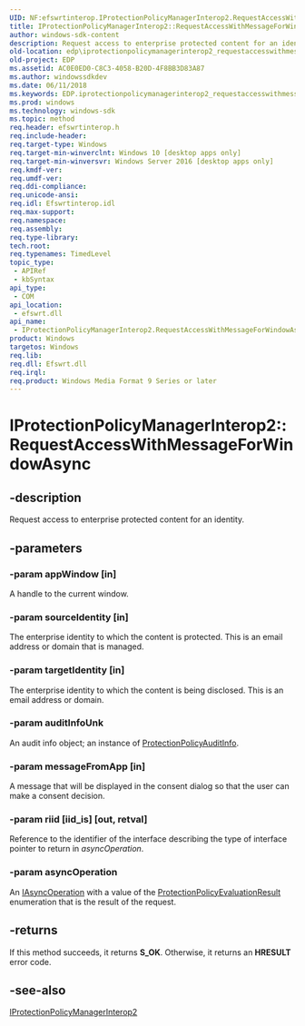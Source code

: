 ```yaml
---
UID: NF:efswrtinterop.IProtectionPolicyManagerInterop2.RequestAccessWithMessageForWindowAsync
title: IProtectionPolicyManagerInterop2::RequestAccessWithMessageForWindowAsync
author: windows-sdk-content
description: Request access to enterprise protected content for an identity.
old-location: edp\iprotectionpolicymanagerinterop2_requestaccesswithmessageforwindowasync.htm
old-project: EDP
ms.assetid: AC0E0ED0-C8C3-4058-B20D-4F8BB3D83A87
ms.author: windowssdkdev
ms.date: 06/11/2018
ms.keywords: EDP.iprotectionpolicymanagerinterop2_requestaccesswithmessageforwindowasync, IProtectionPolicyManagerInterop2 interface,RequestAccessWithMessageForWindowAsync method, IProtectionPolicyManagerInterop2.RequestAccessWithMessageForWindowAsync, IProtectionPolicyManagerInterop2::RequestAccessWithMessageForWindowAsync, RequestAccessWithMessageForWindowAsync, RequestAccessWithMessageForWindowAsync method, RequestAccessWithMessageForWindowAsync method,IProtectionPolicyManagerInterop2 interface, efswrtinterop/IProtectionPolicyManagerInterop2::RequestAccessWithMessageForWindowAsync
ms.prod: windows
ms.technology: windows-sdk
ms.topic: method
req.header: efswrtinterop.h
req.include-header: 
req.target-type: Windows
req.target-min-winverclnt: Windows 10 [desktop apps only]
req.target-min-winversvr: Windows Server 2016 [desktop apps only]
req.kmdf-ver: 
req.umdf-ver: 
req.ddi-compliance: 
req.unicode-ansi: 
req.idl: Efswrtinterop.idl
req.max-support: 
req.namespace: 
req.assembly: 
req.type-library: 
tech.root: 
req.typenames: TimedLevel
topic_type:
 - APIRef
 - kbSyntax
api_type:
 - COM
api_location:
 - efswrt.dll
api_name:
 - IProtectionPolicyManagerInterop2.RequestAccessWithMessageForWindowAsync
product: Windows
targetos: Windows
req.lib: 
req.dll: Efswrt.dll
req.irql: 
req.product: Windows Media Format 9 Series or later
---
```


# IProtectionPolicyManagerInterop2::RequestAccessWithMessageForWindowAsync


## -description


Request access to enterprise protected content for an identity.


## -parameters




### -param appWindow [in]

  A handle to the current window.


### -param sourceIdentity [in]

The enterprise identity to which the content is protected. This is an email address or domain that is managed.   


### -param targetIdentity [in]

   The enterprise identity to which the content is being disclosed. This is an email address or domain.


### -param auditInfoUnk

  An audit info object; an instance of <a href="https://msdn.microsoft.com/ibrary/windows/apps/windows.security.enterprisedata.protectionpolicyauditinfo.aspx">ProtectionPolicyAuditInfo</a>.


### -param messageFromApp [in]

  A message that will be displayed in the consent dialog so that the user can make a consent decision.


### -param riid [iid_is] [out, retval]

  Reference to the identifier of the interface describing the type of interface pointer to return in <i>asyncOperation</i>.


### -param asyncOperation

An <a href="https://msdn.microsoft.com/library/windows/apps/br206598.aspx">IAsyncOperation<ProtectionPolicyEvaluationResult></a> with a value of the <a href="https://msdn.microsoft.com/library/windows/apps/windows.security.enterprisedata.protectionpolicyevaluationresult.aspx">ProtectionPolicyEvaluationResult</a> enumeration that is the result of the request.


## -returns



If this method succeeds, it returns <b xmlns:loc="http://microsoft.com/wdcml/l10n">S_OK</b>. Otherwise, it returns an <b xmlns:loc="http://microsoft.com/wdcml/l10n">HRESULT</b> error code.




## -see-also




<a href="https://msdn.microsoft.com/B4B5BD4B-8F5F-4C1A-902E-5FB7FF75616B">IProtectionPolicyManagerInterop2</a>
 

 

